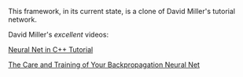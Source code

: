 This framework, in its current state, is a clone of David Miller's tutorial network. 

David Miller's *excellent* videos:

[Neural Net in C++ Tutorial](https://vimeo.com/19569529)

[The Care and Training of Your Backpropagation Neural Net](https://vimeo.com/56882963)
